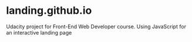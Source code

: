 # landing.github.io
Udacity project for Front-End Web Developer course. Using JavaScript for an interactive landing page
